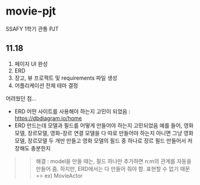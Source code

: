 # movie-pjt
SSAFY 1학기 관통  PJT

## 11.18
1. 페이지 UI 완성
2. ERD
3. 장고, 뷰 프로젝트 및 requirements 파일 생성
4. 어플리케이션 전체 테마 결정
 
어려웠던 점...
- ERD 어떤 사이트를 사용해야 하는지 고민이 되었음 : https://dbdiagram.io/home
- ERD 만드는데 모델과 필드를 어떻게 만들어야 하는지 고민되었음
 예를 들어, 영화 모델, 장르모델, 영화-장르 연결 모델을 다 따로 만들어야 하는지
 아니면 그냥 영화 모델, 장르모델 두 개만 만들고
 영화 모델의 필드 중 하나로 장르 필드 만들어서 저장해도 충분한지
 >> 해결 : model을 만들 때는, 필드 하나만 추가하면 n:m의 관계를 자동을 만들어 줌.
          하지만, ERD에서는 다 만들어 줘야 함. 표현할 수 없기 때문 => ex) MovieActor
